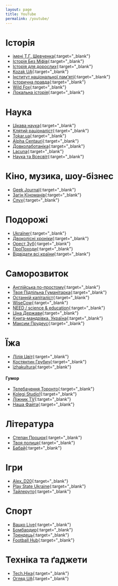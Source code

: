 ```yaml
---
layout: page
title: YouTube
permalink: /youtube/
---
```


# Історія
- [імені Т.Г. Шевченка](https://www.youtube.com/channel/UC1Q2MLy0DEswY-1ZheTcYig){:target="\_blank"}
- [Історія Без Міфів](https://www.youtube.com/c/%D0%86%D1%81%D1%82%D0%BE%D1%80%D1%96%D1%8F%D0%91%D0%B5%D0%B7%D0%9C%D1%96%D1%84%D1%96%D0%B2){:target="\_blank"}
- [Історія для дорослих](https://www.youtube.com/c/%D0%86%D1%81%D1%82%D0%BE%D1%80%D1%96%D1%8F%D0%B4%D0%BB%D1%8F%D0%B4%D0%BE%D1%80%D0%BE%D1%81%D0%BB%D0%B8%D1%85){:target="\_blank"}
- [Kozak UA](https://www.youtube.com/channel/UC9r2U5gtIN5vKixDQz3zcFg){:target="\_blank"}
- [Інститут національної пам'яті](https://www.youtube.com/c/UINPofficial){:target="\_blank"}
- [Історична правда](https://www.youtube.com/channel/UCXc--oAVPSkHprgP6ho7dvQ){:target="\_blank"}
- [Wild Fox](https://www.youtube.com/c/wildfoxfilm){:target="\_blank"}
- [Локальна історія](https://www.youtube.com/c/LOCALHISTORYua){:target="\_blank"}

# Наука
- [Цікава наука](https://www.youtube.com/channel/UCMIVE71tHEUDkuw8tPxtzSQ){:target="\_blank"}
- [Клятий раціоналіст](https://www.youtube.com/channel/UCioz7pLeEpBNrFfwHb2m-pA){:target="\_blank"}
- [Tokar.ua](https://www.youtube.com/channel/UCq6zn2sHMneKDVOHdFprf-w){:target="\_blank"}
- [Alpha Centauri](https://www.youtube.com/c/AlphaCentauriUkraine){:target="\_blank"}
- [Довколаботаніка](https://www.youtube.com/c/%D0%94%D0%BE%D0%B2%D0%BA%D0%BE%D0%BB%D0%B0%D0%B1%D0%BE%D1%82%D0%B0%D0%BD%D1%96%D0%BA%D0%B0){:target="\_blank"}
- [Lacuna](https://www.youtube.com/channel/UCbdht4E6LFjRpTDgXWnV_jg){:target="\_blank"}
- [Наука та Всесвіт](https://www.youtube.com/channel/UC9gDR8zmbMhgEULgXipm3OA){:target="\_blank"}

# Кіно, музика, шоу-бізнес
- [Geek Journal](https://www.youtube.com/c/GeekJournal){:target="\_blank"}
- [Загін Кіноманів](https://www.youtube.com/c/%D0%97%D0%B0%D0%B3%D1%96%D0%BD%D0%9A%D1%96%D0%BD%D0%BE%D0%BC%D0%B0%D0%BD%D1%96%D0%B2){:target="\_blank"}
- [Cлух](https://www.youtube.com/c/slukh-media){:target="\_blank"}

# Подорожі
- [Ukraїner](https://www.youtube.com/c/ukrainernet){:target="\_blank"}
- [Двоколісні хроніки](https://www.youtube.com/c/DvokolisniHroniky){:target="\_blank"}
- [Орест Зуб](https://www.youtube.com/channel/UCAK9Prco9PVR703mkR9TELg){:target="\_blank"}
- [ПроПоходи](https://www.youtube.com/user/propohody){:target="\_blank"}
- [Відвідати всі країни](https://www.youtube.com/c/Gotothegoal/){:target="\_blank"}

# Саморозвиток
- [Англійська по-простому](https://www.youtube.com/c/RalfVirst){:target="\_blank"}
- [Твоя Підпільна Гуманітарка](https://www.youtube.com/c/%D0%A2%D0%B2%D0%BE%D1%8F%D0%9F%D1%96%D0%B4%D0%BF%D1%96%D0%BB%D1%8C%D0%BD%D0%B0%D0%93%D1%83%D0%BC%D0%B0%D0%BD%D1%96%D1%82%D0%B0%D1%80%D0%BA%D0%B0){:target="\_blank"}
- [Останній капіталіст](https://www.youtube.com/c/%D0%9E%D1%81%D1%82%D0%B0%D0%BD%D0%BD%D1%96%D0%B9%D0%9A%D0%B0%D0%BF%D1%96%D1%82%D0%B0%D0%BB%D1%96%D1%81%D1%82){:target="\_blank"}
- [WiseCow](https://www.youtube.com/c/WiseCow){:target="\_blank"}
- [NEED / science & education](https://www.youtube.com/c/NecessaryEducation){:target="\_blank"}
- [Ціна Держави](https://www.youtube.com/c/%D0%A6%D1%96%D0%BD%D0%B0%D0%94%D0%B5%D1%80%D0%B6%D0%B0%D0%B2%D0%B8){:target="\_blank"}
- [Книга-мандрівка. Україна](https://www.youtube.com/c/%D0%9A%D0%BD%D0%B8%D0%B3%D0%B0%D0%BC%D0%B0%D0%BD%D0%B4%D1%80%D1%96%D0%B2%D0%BA%D0%B0%D0%A3%D0%BA%D1%80%D0%B0%D1%97%D0%BD%D0%B0){:target="\_blank"}
- [Максим Прудеус](https://www.youtube.com/c/maksymprudeus){:target="\_blank"}

# Їжа
- [Лілія Цвіт](https://www.youtube.com/channel/UCa0gsGhdgrKA2dz8Axgbasg){:target="\_blank"}
- [Костянтин Грубич](https://www.youtube.com/channel/UCklsCp5pEApz0Jq7mVibR9w){:target="\_blank"}
- [їzhakultura](https://www.youtube.com/channel/UC0H6VrEGe-kl-JRarG1-0sg){:target="\_blank"}

#### Гумор
- [Телебачення Торонто](https://www.youtube.com/channel/UCF_ZiWz2Vcq1o5u5i1TT3Kw){:target="\_blank"}
- [Kolegi Studio!](https://www.youtube.com/channel/UCGwARGVTJmetRpWEk2sIMYg){:target="\_blank"}
- [Ліжник TV](https://www.youtube.com/channel/UC1nXh4FLYVoaAueFmDoYcnw){:target="\_blank"}
- [Наша Файта](https://www.youtube.com/channel/UC8vLFwQLVymJJY0a3q-kvtg){:target="\_blank"}

# Література
- [Степан Процюк](https://www.youtube.com/c/%D0%A1%D1%82%D0%B5%D0%BF%D0%B0%D0%BD%D0%9F%D1%80%D0%BE%D1%86%D1%8E%D0%BA5){:target="\_blank"}
- [Твоя полиця](https://www.youtube.com/channel/UClrBI-amIeDuV0AtuZVTS7g){:target="\_blank"}
- [Бабай](https://www.youtube.com/c/%D0%91%D0%90%D0%91%D0%90%D0%99){:target="\_blank"}

# Ігри
- [Alex_D20](https://www.youtube.com/user/RAmAntik21){:target="\_blank"}
- [Play State Ukraine](https://www.youtube.com/channel/UCG4QkyNnDrMF0oJuo_AniPA){:target="\_blank"}
- [Тайлеруто](https://www.youtube.com/c/%D0%A2%D0%B0%D0%B9%D0%BB%D0%B5%D1%80%D1%83%D1%82%D0%BE){:target="\_blank"}

# Спорт
- [Вацко Live](https://www.youtube.com/channel/UCm1HATU1Q8W12d6_p6p6FdA){:target="\_blank"}
- [Бомбардир](https://www.youtube.com/channel/UCTzmVEDQcuzma3-tGAwQXYA){:target="\_blank"}
- [Трендець](https://www.youtube.com/channel/UCsew9F3jiQssi1_sbAFkjug){:target="\_blank"}
- [Football Hub](https://www.youtube.com/channel/UCTY4zQ2wDTZk91XeKXWUk7Q){:target="\_blank"}

# Техніка та ґаджети
- [Tech.Ніка](https://www.youtube.com/user/NicolePro100){:target="\_blank"}
- [Огляд UA](https://www.youtube.com/channel/UCC1NDWUoOELGpgAaaA5wCxg){:target="\_blank"}
